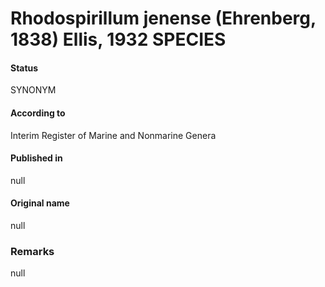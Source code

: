 Rhodospirillum jenense (Ehrenberg, 1838) Ellis, 1932 SPECIES
=======

#### Status
SYNONYM

#### According to
Interim Register of Marine and Nonmarine Genera

#### Published in
null

#### Original name
null

### Remarks
null